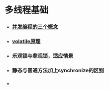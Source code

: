 # 多线程基础

* ### [并发编程的三个概念](/多线程基础/并发编程的三个概念.md)
* ### [volatile原理](/多线程基础/volatile原理.md)
* ### 乐观锁与悲观锁，适应情景
* ### 静态与普通方法加上synchronize的区别
* ### 



